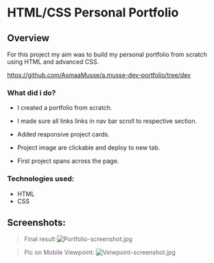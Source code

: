 # HTML/CSS Personal Portfolio

## Overview

For this project my aim was to build my personal portfolio from scratch using HTML and advanced CSS.

https://github.com/AsmaaMusse/a.musse-dev-portfolio/tree/dev

### What did i do?

- I created a portfolio from scratch.
- I made sure all links links in nav bar scroll to respective section.

- Added responsive project cards.
- Project image are clickable and deploy to new tab.
- First project spans across the page.

### Technologies used:

- HTML
- CSS

## Screenshots:

> Final result
> ![Portfolio-screenshot.jpg](./assests/images/Portfolio-screenshot.jpg)

> Pic on Mobile Viewpoint:
> ![Veiwpoint-screenshot.jpg](./assests/images/Veiwpoint.portfolio.jpg)
